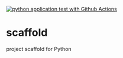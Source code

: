 [![python application test with Github Actions](https://github.com/leex5089/scaffold/actions/workflows/main.yml/badge.svg)](https://github.com/leex5089/scaffold/actions/workflows/main.yml)

# scaffold
project scaffold for Python
